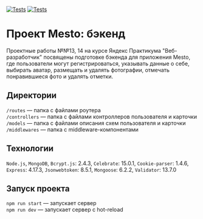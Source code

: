 [![Tests](https://github.com/Evgenia-N/express-mesto-gha/actions/workflows/tests-13-sprint.yml/badge.svg)](https://github.com/Evgenia-N/express-mesto-gha/actions/workflows/tests-13-sprint.yml) [![Tests](https://github.com/Evgenia-N/express-mesto-gha/actions/workflows/tests-14-sprint.yml/badge.svg)](https://github.com/Evgenia-N/express-mesto-gha/actions/workflows/tests-14-sprint.yml)

# Проект Mesto: бэкенд

Проектные работы №№13, 14 на курсе Яндекс Практикума "Веб-разработчик" посвящены подготовке бэкенда для приложения Mesto,
где пользователи могут регистрироваться, указывать данные о себе, выбирать аватар, 
размещать и удалять фотографии, отмечать понравившиеся фото и удалять отметки.

## Директории

`/routes` — папка с файлами роутера  
`/controllers` — папка с файлами контроллеров пользователя и карточки   
`/models` — папка с файлами описания схем пользователя и карточки  
`/middlewares` — папка с middleware-компонентами

## Технологии

`Node.js`,
`MongoDB`,
`Bcrypt.js`: 2.4.3,
`Celebrate`: 15.0.1,
`Cookie-parser`: 1.4.6,
`Express`: 4.17.3,
`Jsonwebtoken`: 8.5.1,
`Mongoose`: 6.2.2,
`Validator`: 13.7.0
  
## Запуск проекта

`npm run start` — запускает сервер   
`npm run dev` — запускает сервер с hot-reload

